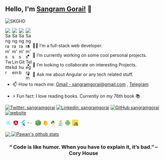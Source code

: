 ## Hello, I'm [Sangram Gorai!](https://www.sangramgorai.online) 👋

<p align="left"> <img src="https://komarev.com/ghpvc/?username=SKGHD&label=Views&color=blue&style=plastic" alt="SKGHD" /> </p>

<a href="https://twitter.com/sangramgorai">
  <img align="left" alt="Sangram's Twitter" width="22px" src="https://cdn.jsdelivr.net/npm/simple-icons@v3/icons/twitter.svg" />
</a>
<a href="https://linkedin.com/in/sangramgorai">
  <img align="left" alt="Sangram's Linkdein" width="22px" src="https://cdn.jsdelivr.net/npm/simple-icons@v3/icons/linkedin.svg" />
</a>
<a href="https://github.com/SKGHD">
  <img align="left" alt="Sangram's Github" width="22px" src="https://cdn.jsdelivr.net/npm/simple-icons@v3/icons/github.svg" />
</a>
<a href="https://t.me/skghd1">
  <img align="left" alt="Sangram's Telegram" width="22px" src="https://cdn.jsdelivr.net/npm/simple-icons@v3/icons/telegram.svg" />
</a>

<br/>
<br/>

- 👨‍💻 I’m a full-stack web developer.
- 🌱 I’m currently working on some cool personal projects. 
- 👯 I’m looking to collaborate on interesting Projects.
- 💬 Ask me about Angular or any tech related stuff.
- 📫 How to reach me: [Gmail - sangramgorai@gmail.com](mailto:sangramgorai@gmail.com) , [Telegram](https://t.me/skghd1)

- ⚡ Fun fact: I love reading books. Currently on my 76th book 📚

[![Twitter: sangramgorai](https://img.shields.io/twitter/follow/sangramgorai?style=social)](https://twitter.com/sangramgorai)
[![Linkedin: sangramgorai](https://img.shields.io/badge/-sangramgorai-blue?style=flat-square&logo=Linkedin&logoColor=white&link=https://www.linkedin.com/in/sangramgorai/)](https://www.linkedin.com/in/sangramgorai/)
[![GitHub sangramgorai](https://img.shields.io/github/followers/SKGHD?label=follow&style=social)](https://github.com/SKGHD)
[![website](https://img.shields.io/badge/PortfolioWebsite-sangramgorai.online-2648ff?style=flat-square&logo=google-chrome)](https://sangramgorai.online/)

<code><img height="20" src="https://raw.githubusercontent.com/github/explore/80688e429a7d4ef2fca1e82350fe8e3517d3494d/topics/react/react.png"></code>
<code><img height="20" src="https://raw.githubusercontent.com/github/explore/80688e429a7d4ef2fca1e82350fe8e3517d3494d/topics/angular/angular.png"></code>
<code><img height="20" src="https://raw.githubusercontent.com/github/explore/80688e429a7d4ef2fca1e82350fe8e3517d3494d/topics/flutter/flutter.png"></code>
<code><img height="20" src="https://raw.githubusercontent.com/github/explore/80688e429a7d4ef2fca1e82350fe8e3517d3494d/topics/mongodb/mongodb.png"></code>
<code><img height="20" src="https://raw.githubusercontent.com/github/explore/80688e429a7d4ef2fca1e82350fe8e3517d3494d/topics/nodejs/nodejs.png"></code>
<code><img height="20" src="https://raw.githubusercontent.com/github/explore/80688e429a7d4ef2fca1e82350fe8e3517d3494d/topics/firebase/firebase.png"></code>
<code><img height="20" src="https://raw.githubusercontent.com/github/explore/80688e429a7d4ef2fca1e82350fe8e3517d3494d/topics/python/python.png"></code>
<code><img height="20" src="https://raw.githubusercontent.com/github/explore/80688e429a7d4ef2fca1e82350fe8e3517d3494d/topics/java/java.png"></code> 
<code><img height="20" src="https://raw.githubusercontent.com/github/explore/80688e429a7d4ef2fca1e82350fe8e3517d3494d/topics/android/android.png"></code>
<code><img height="20" src="https://raw.githubusercontent.com/github/explore/80688e429a7d4ef2fca1e82350fe8e3517d3494d/topics/javascript/javascript.png"></code>



<a href="https://github.com/SKGHD">
  <img align="center" src="https://github-readme-stats.vercel.app/api/top-langs/?username=SKGHD&theme=light&hide_langs_below=1" />
</a>

<a href="https://github.com/SKGHD">
 <img align="center" src="https://github-readme-stats.vercel.app/api?username=SKGHD&show_icons=true&theme=light&line_height=27" alt="Pawan's github stats"/>
</a>


<div align="center">

### “ Code is like humor. When you have to explain it, it’s bad.” – Cory House

</div>
